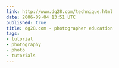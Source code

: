 ```yaml
---
link: http://www.dg28.com/technique.html
date: 2006-09-04 13:51 UTC
published: true
title: dg28.com - photographer education
tags:
- tutorial
- photography
- photo
- tutorials
---
```



